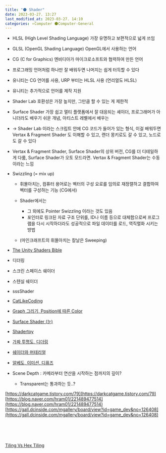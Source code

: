```yaml
---
title: "🌑 Shader"
date: 2023-03-27. 13:27
last_modified_at: 2023-03-27. 14:10
categories: ⭐Computer 🌑Computer-General
---
```


- HLSL (High Level Shading Language) 가장 유명하고 보편적으로 넓게 쓰임
- GLSL (OpenGL Shading Language) OpenGL에서 사용하는 언어
- CG (C for Graphics) 엔비디아가 마이크로소프트와 협력하여 만든 언어
- 프로그래밍 언어처럼 하나만 잘 배워두면 나머지는 쉽게 터득할 수 있다

- 유니티는 CG 언어를 사용, URP 부터는 HLSL 사용 (언리얼도 HLSL)
- 유니티는 추가적으로 언어를 제작 지원
- Shader Lab 호환성은 가장 높지만, 그만큼 할 수 있는 게 제한적
- Surface Shader 가장 쉽고 멀티 플랫폼에서 잘 대응되는 셰이더, 프로그래머가 아니더라도 배우기 쉬운 개념, 아티스트 레벨에서 배우는
- -> Shader Lab 이라는 스크립트 안에 CG 코드가 들어가 있는 형식, 이걸 배워두면 Vertax & Fragment Shader 도 이해할 수 있고, 랜더 몽키로도 갈 수 있고, 노드로도 갈 수 있다
- Vertax & Fragment Shader, Surface Shader의 상위 버전, CG를 더 디테일하게 다룸, Surface Shader가 오토 모드라면. Vertax & Fragment Shader는 수동이라는 느낌

- Swizzling (= mix up)
  - 휘몰아치는, 컴퓨터  용어로는 벡터의 구성 요로를 임의로 재정렬하고 결합하여 벡터를 구성하는 기능 (CG에서)

  - Shader에서는  
    - 그 외에도 Pointer Swizzling 이라는 것도 있음
    - 포인터로 링크된 자료 구조 단위를, ID나 이름 등으로 대체함으로써 프로그램을 다시 시작하더라도 성공적으로 파일 데이터를 로드, 역직렬화 시키는 방법

  - (마인크래프트의 휘몰아치는 칼날은 Sweeping)  

- [The Unity Shaders Bible](https://learn.jettelly.com/unity-shader-bible/#buy-now)  
- 디더링  
- 스크린 스페이스 쉐이더  
- 스텐실 쉐이더
- sssShader  
- [CatLikeCoding](https://catlikecoding.com/)  
- [Graph 그리기, Position에 따른 Color](https://catlikecoding.com/unity/tutorials/basics/building-a-graph/)  
- [Surface Shader (눈)](https://blog.naver.com/PostView.naver?blogId=plasticbag0&logNo=221439156276&parentCategoryNo=&categoryNo=45&viewDate=&isShowPopularPosts=false&from=postView)  
- [Shadertoy](https://www.shadertoy.com/)
- [가짜 투명도, 디더링](https://gall.dcinside.com/mgallery/board/view/?id=game_dev&no=117790&page=1)
- [쉐이더와 머테리얼](https://gall.dcinside.com/mgallery/board/view/?id=game_dev&no=117952&exception_mode=recommend&page=1)
- [알베도, 이미션, 디퓨즈](https://m.blog.naver.com/sorang226/222940558803)  

- Scene Depth : 카메라부터 연산을 시작하는 점까지의 깊이?  
  - Transparent는 통과하는 듯..?

[https://darkcatgame.tistory.com/79](https://darkcatgame.tistory.com/79)  
[https://blog.naver.com/hram01/221489477514](https://blog.naver.com/hram01/221489477514)  
[https://gall.dcinside.com/mgallery/board/view?id=game_dev&no=126408](https://gall.dcinside.com/mgallery/board/view?id=game_dev&no=126408)  

[](https://twitter.com/kjh030529/status/1631561982842396677?s=20)  
[](https://twitter.com/asidys230/status/1635799802100482049?s=20)  
[](https://twitter.com/TheMirzaBeig/status/1658643110409261056?s=20)  
[](https://twitter.com/cmzw_/status/1655536784485527552?s=20)  
[Tiling Vs Hex Tiling](https://twitter.com/_kzr/status/1621052638723993600?s=20)  
